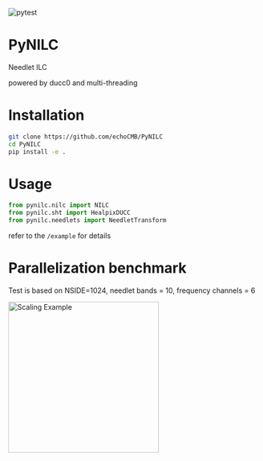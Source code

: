![pytest](https://github.com/antolonappan/PyNILC/actions/workflows/package.yml/badge.svg)

# PyNILC

Needlet ILC

powered by ducc0 and multi-threading

# Installation

```bash
git clone https://github.com/echoCMB/PyNILC
cd PyNILC
pip install -e .

```

# Usage

```python
from pynilc.nilc import NILC
from pynilc.sht import HealpixDUCC
from pynilc.needlets import NeedletTransform
```

refer to the `/example` for details

# Parallelization benchmark

Test is based on NSIDE=1024, needlet bands = 10, frequency channels = 6

<img src="https://github.com/echoCMB/PyNILC/blob/main/docs/scaling.png" alt="Scaling Example" width="300"/>
